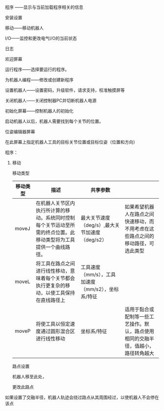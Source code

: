 程序 ——显示与当前加载程序相关的信息

安装设置

移动——移动机器人

I/O——监控和更改电气I/O的当前状态

日志



欢迎屏幕

运行程序——选择要运行的程序。

为机器人编程——修改或创建新程序

设置机器人——设置密码，升级软件，请求支持，校准触摸屏等

关闭机器人——关闭控制器PC并切断机器人电源

初始化屏幕——控制机器人的初始化

启动机器人以后，机器人需要找到每个关节的位置。



位姿编辑器屏幕

在此屏幕上指定机器人工具的目标关节位置或目标位姿（位置和方向）

程序：

1. 移动

   移动类型

   | 移动类型 | 描述                                                         | 共享参数                                           |                                                              |
   | -------- | ------------------------------------------------------------ | -------------------------------------------------- | ------------------------------------------------------------ |
   | moveJ    | 在机器人关节区内执行所计算的移动。系统同时控制每个关节运动至所需的终点位置。此移动类型将为工具提供一个曲线路径。 | 最大关节速度（deg/s）,最大关节加速度（deg/s2）     | 如果希望机器人在路点之间快速移动，而不用考虑在这些路点之间的移动路径，可选此类型 |
   | moveL    | 将工具在路点之间进行线性移动，意味着每个关节都会执行更复杂的移动，以使工具保持在直线路径上 | 工具速度（mm/s），工具加速度（mm/s2），坐标系/特征 |                                                              |
   | moveP    | 将使工具以恒定速度通过圆形混合区进行线性移动                 | 坐标系/特征                                        | 适用于黏合或配制等一些工艺操作。默认，路点使用相同的交融半径，值越小，路径转角越大 |

   路点设置

   机器人移至此处，

   

   更改此路点

如果设置了交融半径，机器人轨迹会绕过路点从其周围经过，以使机器人不会停在该点